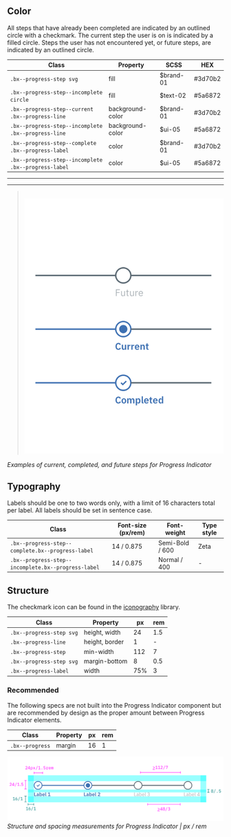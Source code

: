 ## Color

All steps that have already been completed are indicated by an outlined circle with a checkmark. The current step the user is on is indicated by a filled circle. Steps the user has not encountered yet, or future steps, are indicated by an outlined circle.

| Class                                              | Property          | SCSS      | HEX     |
|----------------------------------------------------|-------------------|-----------|---------|
|`.bx--progress-step svg`                            | fill              | $brand-01 | #3d70b2 |
|`.bx--progress-step--incomplete circle`             | fill              | $text-02  | #5a6872 |
|`.bx--progress-step--current .bx--progress-line`    | background-color  | $brand-01 | #3d70b2 |
|`.bx--progress-step--incomplete .bx--progress-line` | background-color  | $ui-05    | #5a6872 |
|`.bx--progress-step--complete .bx--progress-label`  | color             | $brand-01 | #3d70b2 |
|`.bx--progress-step--incomplete .bx--progress-label`| color             | $ui-05    | #5a6872 |

---
***
> 
![Examples of current, completed, and future steps for Progress Indicator](images/progress-indicator-style-1.png)

_Examples of current, completed, and future steps for Progress Indicator_

## Typography

Labels should be one to two words only, with a limit of 16 characters total per label. All labels should be set in sentence case.

| Class                                               | Font-size (px/rem) | Font-weight     | Type style |
|-----------------------------------------------------|--------------------|-----------------|------------|
| `.bx--progress-step--complete.bx--progress-label`   | 14 / 0.875         | Semi-Bold / 600 | Zeta       |
| `.bx--progress-step--incomplete.bx--progress-label` | 14 / 0.875         | Normal / 400    | -          |

## Structure

The checkmark icon can be found in the [iconography](/style/iconography/library) library.

| Class                   | Property         | px  | rem   |
|-------------------------|------------------|-----|-------|
|`.bx--progress-step svg` | height, width    | 24  | 1.5   |
|`.bx--progress-line`     | height, border   | 1   | -     |
|`.bx--progress-step`     | min-width        | 112 | 7     |
|`.bx--progress-step svg` | margin-bottom    | 8   | 0.5   |
|`.bx--progress-label`    | width            | 75% | 3     |


### Recommended

The following specs are not built into the Progress Indicator component but are recommended by design as the proper amount between Progress Indicator elements.

| Class                   | Property         | px  | rem   |
|-------------------------|------------------|-----|-------|
| `.bx--progress`         | margin           | 16  | 1     |


![Structure and spacing for Progress Indicator](images/progress-indicator-style-2.png)
_Structure and spacing measurements for Progress Indicator | px / rem_
